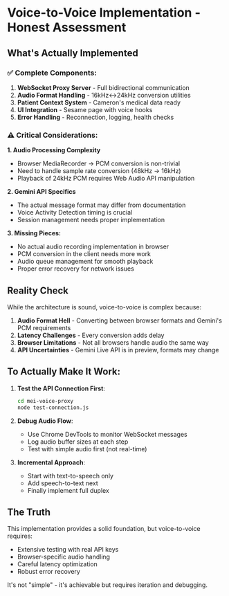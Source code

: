 # Voice-to-Voice Implementation - Honest Assessment

## What's Actually Implemented

### ✅ Complete Components:
1. **WebSocket Proxy Server** - Full bidirectional communication
2. **Audio Format Handling** - 16kHz↔24kHz conversion utilities
3. **Patient Context System** - Cameron's medical data ready
4. **UI Integration** - Sesame page with voice hooks
5. **Error Handling** - Reconnection, logging, health checks

### ⚠️ Critical Considerations:

**1. Audio Processing Complexity**
- Browser MediaRecorder → PCM conversion is non-trivial
- Need to handle sample rate conversion (48kHz → 16kHz)
- Playback of 24kHz PCM requires Web Audio API manipulation

**2. Gemini API Specifics**
- The actual message format may differ from documentation
- Voice Activity Detection timing is crucial
- Session management needs proper implementation

**3. Missing Pieces:**
- No actual audio recording implementation in browser
- PCM conversion in the client needs more work
- Audio queue management for smooth playback
- Proper error recovery for network issues

## Reality Check

While the architecture is sound, voice-to-voice is complex because:

1. **Audio Format Hell** - Converting between browser formats and Gemini's PCM requirements
2. **Latency Challenges** - Every conversion adds delay
3. **Browser Limitations** - Not all browsers handle audio the same way
4. **API Uncertainties** - Gemini Live API is in preview, formats may change

## To Actually Make It Work:

1. **Test the API Connection First**:
   ```bash
   cd mei-voice-proxy
   node test-connection.js
   ```

2. **Debug Audio Flow**:
   - Use Chrome DevTools to monitor WebSocket messages
   - Log audio buffer sizes at each step
   - Test with simple audio first (not real-time)

3. **Incremental Approach**:
   - Start with text-to-speech only
   - Add speech-to-text next
   - Finally implement full duplex

## The Truth

This implementation provides a solid foundation, but voice-to-voice requires:
- Extensive testing with real API keys
- Browser-specific audio handling
- Careful latency optimization
- Robust error recovery

It's not "simple" - it's achievable but requires iteration and debugging.